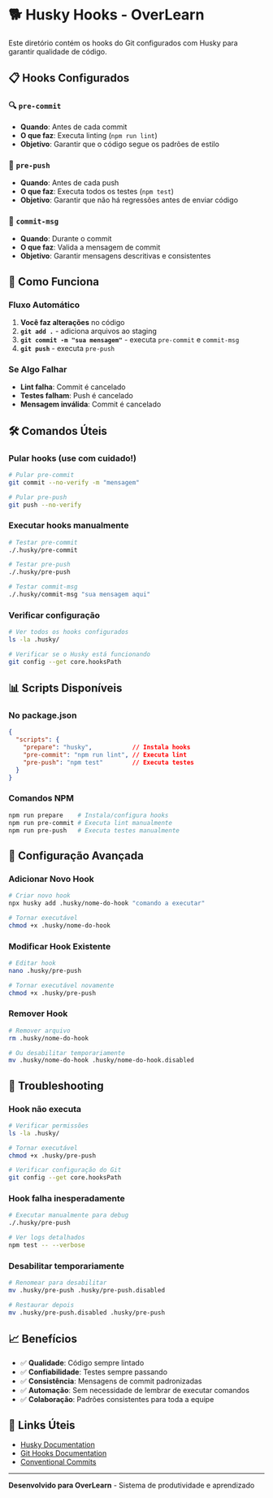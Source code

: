 # 🐕 Husky Hooks - OverLearn

Este diretório contém os hooks do Git configurados com Husky para garantir qualidade de código.

## 📋 Hooks Configurados

### 🔍 `pre-commit`
- **Quando**: Antes de cada commit
- **O que faz**: Executa linting (`npm run lint`)
- **Objetivo**: Garantir que o código segue os padrões de estilo

### 🧪 `pre-push`
- **Quando**: Antes de cada push
- **O que faz**: Executa todos os testes (`npm test`)
- **Objetivo**: Garantir que não há regressões antes de enviar código

### 📝 `commit-msg`
- **Quando**: Durante o commit
- **O que faz**: Valida a mensagem de commit
- **Objetivo**: Garantir mensagens descritivas e consistentes

## 🚀 Como Funciona

### Fluxo Automático
1. **Você faz alterações** no código
2. **`git add .`** - adiciona arquivos ao staging
3. **`git commit -m "sua mensagem"`** - executa `pre-commit` e `commit-msg`
4. **`git push`** - executa `pre-push`

### Se Algo Falhar
- **Lint falha**: Commit é cancelado
- **Testes falham**: Push é cancelado
- **Mensagem inválida**: Commit é cancelado

## 🛠️ Comandos Úteis

### Pular hooks (use com cuidado!)
```bash
# Pular pre-commit
git commit --no-verify -m "mensagem"

# Pular pre-push
git push --no-verify
```

### Executar hooks manualmente
```bash
# Testar pre-commit
./.husky/pre-commit

# Testar pre-push
./.husky/pre-push

# Testar commit-msg
./.husky/commit-msg "sua mensagem aqui"
```

### Verificar configuração
```bash
# Ver todos os hooks configurados
ls -la .husky/

# Verificar se o Husky está funcionando
git config --get core.hooksPath
```

## 📊 Scripts Disponíveis

### No package.json
```json
{
  "scripts": {
    "prepare": "husky",           // Instala hooks
    "pre-commit": "npm run lint", // Executa lint
    "pre-push": "npm test"        // Executa testes
  }
}
```

### Comandos NPM
```bash
npm run prepare    # Instala/configura hooks
npm run pre-commit # Executa lint manualmente
npm run pre-push   # Executa testes manualmente
```

## 🔧 Configuração Avançada

### Adicionar Novo Hook
```bash
# Criar novo hook
npx husky add .husky/nome-do-hook "comando a executar"

# Tornar executável
chmod +x .husky/nome-do-hook
```

### Modificar Hook Existente
```bash
# Editar hook
nano .husky/pre-push

# Tornar executável novamente
chmod +x .husky/pre-push
```

### Remover Hook
```bash
# Remover arquivo
rm .husky/nome-do-hook

# Ou desabilitar temporariamente
mv .husky/nome-do-hook .husky/nome-do-hook.disabled
```

## 🐛 Troubleshooting

### Hook não executa
```bash
# Verificar permissões
ls -la .husky/

# Tornar executável
chmod +x .husky/pre-push

# Verificar configuração do Git
git config --get core.hooksPath
```

### Hook falha inesperadamente
```bash
# Executar manualmente para debug
./.husky/pre-push

# Ver logs detalhados
npm test -- --verbose
```

### Desabilitar temporariamente
```bash
# Renomear para desabilitar
mv .husky/pre-push .husky/pre-push.disabled

# Restaurar depois
mv .husky/pre-push.disabled .husky/pre-push
```

## 📈 Benefícios

- ✅ **Qualidade**: Código sempre lintado
- ✅ **Confiabilidade**: Testes sempre passando
- ✅ **Consistência**: Mensagens de commit padronizadas
- ✅ **Automação**: Sem necessidade de lembrar de executar comandos
- ✅ **Colaboração**: Padrões consistentes para toda a equipe

## 🔗 Links Úteis

- [Husky Documentation](https://typicode.github.io/husky/)
- [Git Hooks Documentation](https://git-scm.com/docs/githooks)
- [Conventional Commits](https://www.conventionalcommits.org/)

---

**Desenvolvido para OverLearn** - Sistema de produtividade e aprendizado
